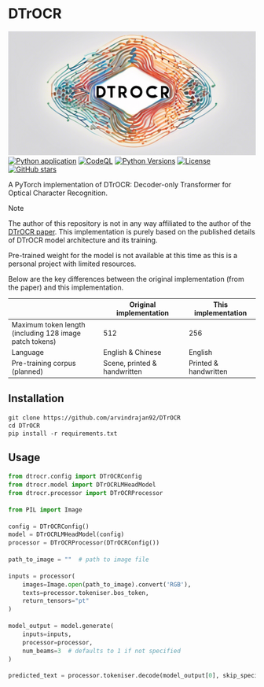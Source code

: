 # DTrOCR
![logo](logo.png)
[![Python application](https://github.com/arvindrajan92/DTrOCR/actions/workflows/python-app.yml/badge.svg)](https://github.com/arvindrajan92/DTrOCR/actions/workflows/python-app.yml)
[![CodeQL](https://github.com/arvindrajan92/DTrOCR/actions/workflows/github-code-scanning/codeql/badge.svg)](https://github.com/arvindrajan92/DTrOCR/actions/workflows/github-code-scanning/codeql)
[![Python Versions](https://img.shields.io/badge/python-3.11-blue)](https://www.python.org/downloads/)
[![License](https://img.shields.io/github/license/arvindrajan92/DTrOCR.svg)](https://github.com/arvindrajan92/DTrOCR/LICENSE)
[![GitHub stars](https://img.shields.io/github/stars/arvindrajan92/DTrOCR?style=social)](https://github.com/arvindrajan92/DTrOCR)

A PyTorch implementation of DTrOCR: Decoder-only Transformer for Optical Character Recognition.

> [!NOTE]
>
> The author of this repository is not in any way affiliated to the author of the [DTrOCR paper](https://doi.org/10.48550/arXiv.2308.15996). This implementation is purely based on the published details of DTrOCR model architecture and its training.
> 
> Pre-trained weight for the model is not available at this time as this is a personal project with limited resources.

Below are the key differences between the original implementation (from the paper) and this implementation.

|                                                              | Original implementation      | This implementation   |
| ------------------------------------------------------------ | ---------------------------- | --------------------- |
| Maximum token length<br />(including 128 image patch tokens) | 512                          | 256                   |
| Language                                                     | English & Chinese            | English               |
| Pre-training corpus (planned)                                | Scene, printed & handwritten | Printed & handwritten |

## Installation

```shell
git clone https://github.com/arvindrajan92/DTrOCR
cd DTrOCR
pip install -r requirements.txt
```

## Usage

```python
from dtrocr.config import DTrOCRConfig
from dtrocr.model import DTrOCRLMHeadModel
from dtrocr.processor import DTrOCRProcessor

from PIL import Image

config = DTrOCRConfig()
model = DTrOCRLMHeadModel(config)
processor = DTrOCRProcessor(DTrOCRConfig())

path_to_image = ""  # path to image file

inputs = processor(
    images=Image.open(path_to_image).convert('RGB'),
    texts=processor.tokeniser.bos_token,
    return_tensors="pt"
)

model_output = model.generate(
    inputs=inputs, 
    processor=processor, 
    num_beams=3  # defaults to 1 if not specified
)

predicted_text = processor.tokeniser.decode(model_output[0], skip_special_tokens=True)
```

